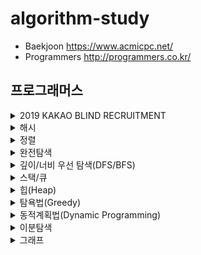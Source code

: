 # algorithm-study

- Baekjoon https://www.acmicpc.net/
- Programmers http://programmers.co.kr/

## 프로그래머스

<details>
<summary>2019 KAKAO BLIND RECRUITMENT</summary>
<div markdown="1">       

|문제|난이도|풀이|
|------|---|:---:|
|[오픈채팅방](https://programmers.co.kr/learn/courses/30/lessons/42888)|🌊🌊|[✅](py/2019_kakao_hash1.py)|
|[후보키](https://programmers.co.kr/learn/courses/30/lessons/42890)|🌊🌊|[✅](py/2019_kakao_candidatekey.py)|

</div>
</details>


<details>
<summary>해시</summary>
<div markdown="1">       

|문제|난이도|풀이|
|------|---|:---:|
|[완주하지 못한 선수](https://programmers.co.kr/learn/courses/30/lessons/42576)|🌊|[✅](py/hash1.py)|
|[전화번호 목록](https://programmers.co.kr/learn/courses/30/lessons/42577)|🌊🌊|[✅](py/hash2.py)|
|[위장](https://programmers.co.kr/learn/courses/30/lessons/42578)|🌊🌊|[✅](py/hash3.py)|
|베스트앨범|🌊🌊🌊||


</div>
</details>

<details>
<summary>정렬</summary>
<div markdown="1">       

|문제|난이도|풀이|
|------|---|:---:|
|[K번째수](https://programmers.co.kr/learn/courses/30/lessons/42748)|🌊|[✅](py/sort1.py)|
|[가장 큰 수](https://programmers.co.kr/learn/courses/30/lessons/42746)|🌊🌊||
|[H-Index](https://programmers.co.kr/learn/courses/30/lessons/42747)|🌊🌊|[✅](py/sort3.py)|

</div>
</details>

<details>
<summary>완전탐색</summary>
<div markdown="1">       

|문제|난이도|풀이|
|------|---|:---:|
|[모의고사](https://programmers.co.kr/learn/courses/30/lessons/42840)|🌊|[✅](py/exhaustiveSearch1.py)|
|소수 찾기|🌊🌊||
|[카펫](https://programmers.co.kr/learn/courses/30/lessons/42842)|🌊🌊|[✅](py/exhaustiveSearch3.py)|

</div>
</details>

<details>
<summary>깊이/너비 우선 탐색(DFS/BFS)</summary>
<div markdown="1">       

|문제|난이도|풀이|
|------|---|:---:|
|[타겟 넘버](https://programmers.co.kr/learn/courses/30/lessons/43165)|🌊🌊|[✅](py/dfsbfs1.py)|
|네트워크|🌊🌊🌊||
|단어 변환|🌊🌊🌊||
|여행경로|🌊🌊🌊||

</div>
</details>

<details>
<summary>스택/큐</summary>
<div markdown="1">       

|문제|난이도|풀이|
|------|---|:---:|
|[기능개발](https://programmers.co.kr/learn/courses/30/lessons/42586)|🌊🌊|[✅](py/stack1.py)|
|프린터|🌊🌊||
|다리를 지나는 트럭|🌊🌊||
|주식가격|🌊🌊||

</div>
</details>

<details>
<summary>힙(Heap)</summary>
<div markdown="1">       

|문제|난이도|풀이|
|------|---|:---:|
|더 맵게|🌊🌊||
|디스크 컨트롤러|🌊🌊🌊||
|이중우선순위큐|🌊🌊🌊||

</div>
</details>

<details>
<summary>탐욕법(Greedy)</summary>
<div markdown="1">       

|문제|난이도|풀이|
|------|---|:---:|
|체육복|🌊||
|조이스틱|🌊🌊||
|큰 수 만들기|🌊🌊||
|구명보트|🌊🌊||
|섬 연결하기|🌊🌊🌊||
|단속카메라|🌊🌊🌊||

</div>
</details>

<details>
<summary>동적계획법(Dynamic Programming)</summary>
<div markdown="1">       

|문제|난이도|풀이|
|------|---|:---:|
|N으로 표현|🌊🌊🌊||
|정수 삼각형|🌊🌊🌊||
|등굣길|🌊🌊🌊||
|도둑질|🌊🌊🌊🌊||

</div>
</details>

<details>
<summary>이분탐색</summary>
<div markdown="1">       

|문제|난이도|풀이|
|------|---|:---:|
|입국심사|🌊🌊🌊||
|징검다리|🌊🌊🌊🌊||

</div>
</details>

<details>
<summary>그래프</summary>
<div markdown="1">       

|문제|난이도|풀이|
|------|---|:---:|
|가장 먼 노드|🌊🌊🌊||
|순위|🌊🌊🌊||
|방의 개수|🌊🌊🌊🌊🌊||

</div>
</details>
